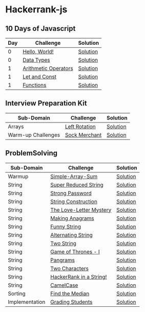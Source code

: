 # Hackerrank-js

## 10 Days of Javascript
| Day |  Challenge | Solution |
| --- |---| ---|
| 0   |[Hello, World!](https://www.hackerrank.com/challenges/js10-hello-world/problem) | [Solution](./10DaysOfJavascript/Day0/hello-world.js) |
| 0   |[Data Types](https://www.hackerrank.com/challenges/js10-data-types/problem) | [Solution](./10DaysOfJavascript/Day0/data-types.js) |
| 1   |[Arithmetic Operators](https://www.hackerrank.com/challenges/js10-arithmetic-operators/problem) | [Solution](./10DaysOfJavascript/Day1/arithmetic-operators) |
| 1   |[Let and Const](https://www.hackerrank.com/challenges/js10-let-and-const/problem) | [Solution](./10DaysOfJavascript/Day1/let-and-const.js) |
| 1   |[Functions](https://www.hackerrank.com/challenges/js10-function/problem) | [Solution](./10DaysOfJavascript/Day1/functions.js) |

## Interview Preparation Kit 
| Sub-Domain |  Challenge | Solution |
| --- |---| ---|
| Arrays | [Left Rotation](https://www.hackerrank.com/challenges/ctci-array-left-rotation/problem) | [Solution](./interviewPreparationKit/arrays/left-rotation.js)|
| Warm-up Challenges | [Sock Merchant](https://www.hackerrank.com/challenges/sock-merchant/problem) | [Solution](./interviewPreparationKit/warm-up-challenges/sock-merchant.js)|
## ProblemSolving

| Sub-Domain |  Challenge | Solution |
| --- |---| ---|
| Warmup |[Simple-Array-Sum](https://www.hackerrank.com/challenges/simple-array-sum/problem) | [Solution](./ProblemSolving/Warmup/simple-array-sum.js) |
| String |[Super Reduced String](https://www.hackerrank.com/challenges/reduced-string/problem) | [Solution](./ProblemSolving/String/super-reduced-string.js) |
| String |[Strong Password](https://www.hackerrank.com/challenges/strong-password/problem) | [Solution](./ProblemSolving/String/strong-password.js) |
| String |[String Construction](https://www.hackerrank.com/challenges/string-construction/problem) | [Solution](./ProblemSolving/String/string-construction.js) |
| String |[The Love-Letter Mystery](https://www.hackerrank.com/challenges/the-love-letter-mystery/problem) | [Solution](./ProblemSolving/String/the-love-letter-mystery.js) |
| String |[Making Anagrams](https://www.hackerrank.com/challenges/making-anagrams/problem) | [Solution](./ProblemSolving/String/making-anagrams.js) |
| String |[Funny String](https://www.hackerrank.com/challenges/funny-string/problem) | [Solution](./ProblemSolving/String/funny-string.js) |
| String |[Alternating String](https://www.hackerrank.com/challenges/alternating-characters/problem) | [Solution](./ProblemSolving/String/alternating-characters.js) |
| String |[Two String](https://www.hackerrank.com/challenges/two-strings/problem) | [Solution](./ProblemSolving/String/two-strings.js) |
| String |[Game of Thrones - I](https://www.hackerrank.com/challenges/game-of-thrones/problem) | [Solution](./ProblemSolving/String/game-of-thrones-1.js) |
| String |[Pangrams](https://www.hackerrank.com/challenges/pangrams/problem) | [Solution](./ProblemSolving/String/pangrams.js) |
| String |[Two Characters](https://www.hackerrank.com/challenges/two-characters/problem) | [Solution](./ProblemSolving/String/two-characters.js) |
| String |[HackerRank in a String!](https://www.hackerrank.com/challenges/hackerrank-in-a-string/problem) | [Solution](./ProblemSolving/String/hackerrank-in-a-string.js) |
| String |[CamelCase](https://www.hackerrank.com/challenges/camelcase/problem) | [Solution](./ProblemSolving/String/camelCase.js) |
| Sorting |[Find the Median](https://www.hackerrank.com/challenges/find-the-median/problem) |[Solution](./ProblemSolving/Sorting/find-the-median.js) |
| Implementation |[Grading Students](https://www.hackerrank.com/challenges/grading/problem)|[Solution](./ProblemSolving/Implementation/grading-students.js) |
